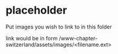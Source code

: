 # placeholder

Put images you wish to link to in this folder

link would be in form /www-chapter-switzerland/assets/images/<filename.ext>
